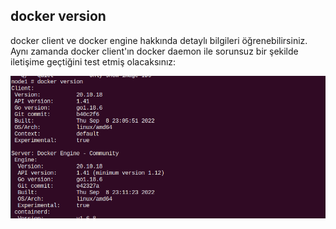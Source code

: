 ## docker version

docker client ve docker engine hakkında detaylı bilgileri öğrenebilirsiniz. Aynı zamanda docker client'ın docker daemon ile sorunsuz bir şekilde iletişime geçtiğini test etmiş olacaksınız:

![nm](https://github.com/ibrahimdoss/Docker/blob/924fabf96c5a17b536b9691993d378c3a4f505a9/Images/version.png)